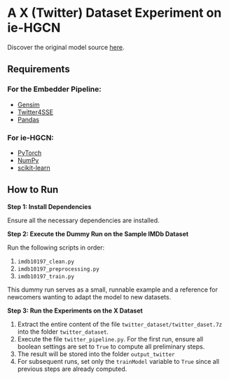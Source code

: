 # A X (Twitter) Dataset Experiment on ie-HGCN

Discover the original model source [here](https://github.com/kepsail/ie-HGCN/).

## Requirements

### For the Embedder Pipeline:
- [Gensim](https://radimrehurek.com/gensim/)
- [Twitter4SSE](https://huggingface.co/digio/Twitter4SSE)
- [Pandas](https://pandas.pydata.org/)

### For ie-HGCN:
- [PyTorch](https://pytorch.org)
- [NumPy](https://numpy.org)
- [scikit-learn](https://scikit-learn.org)

## How to Run

**Step 1: Install Dependencies**

Ensure all the necessary dependencies are installed.

**Step 2: Execute the Dummy Run on the Sample IMDb Dataset**

Run the following scripts in order:
1. `imdb10197_clean.py`
2. `imdb10197_preprocessing.py`
3. `imdb10197_train.py`

This dummy run serves as a small, runnable example and a reference for newcomers wanting to adapt the model to new datasets.

**Step 3: Run the Experiments on the X Dataset**

1. Extract the entire content of the file `twitter_dataset/twitter_daset.7z` into the folder `twitter_dataset`.
2. Execute the file `twitter_pipeline.py`. For the first run, ensure all boolean settings are set to `True` to compute all preliminary steps.
3. The result will be stored into the folder `output_twitter`
4. For subsequent runs, set only the `trainModel` variable to `True` since all previous steps are already computed.
